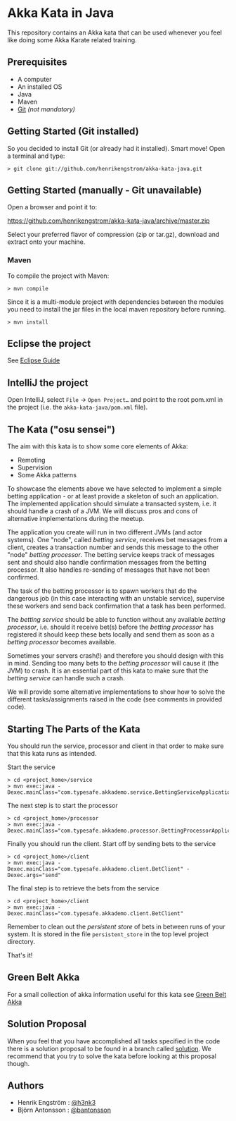 # Akka Kata in Java

This repository contains an Akka kata that can be used whenever you feel like doing some Akka Karate related training.

## Prerequisites

* A computer
* An installed OS
* Java
* Maven
* [Git](http://git-scm.com/downloads) _(not mandatory)_

## Getting Started (Git installed)

So you decided to install Git (or already had it installed). Smart move!
Open a terminal and type:

```
> git clone git://github.com/henrikengstrom/akka-kata-java.git
```

## Getting Started (manually - Git unavailable)

Open a browser and point it to:

https://github.com/henrikengstrom/akka-kata-java/archive/master.zip

Select your preferred flavor of compression (zip or tar.gz), download and extract onto your machine.

### Maven

To compile the project with Maven:

```
> mvn compile
```

Since it is a multi-module project with dependencies between the modules you need to install the
jar files in the local maven repository before running.

```
> mvn install
```

## Eclipse the project

See [Eclipse Guide](http://maven.apache.org/guides/mini/guide-ide-eclipse.html)

## IntelliJ the project

Open IntelliJ, select `File` -> `Open Project…` and point to the root pom.xml in the project (i.e. the `akka-kata-java/pom.xml` file).

## The Kata ("osu sensei")

The aim with this kata is to show some core elements of Akka:
* Remoting
* Supervision
* Some Akka patterns

To showcase the elements above we have selected to implement a simple betting application - or at least provide a skeleton of such an application.
The implemented application should simulate a transacted system, i.e. it should handle a crash of a JVM.
We will discuss pros and cons of alternative implementations during the meetup.

The application you create will run in two different JVMs (and actor systems). One "node", called _betting service_, receives bet messages from a client,
creates a transaction number and sends this message to the other "node" _betting processor_. The betting service keeps track of messages sent and should also
handle confirmation messages from the betting processor. It also handles re-sending of messages that have not been confirmed. 

The task of the betting processor is to spawn workers that do the dangerous job (in this case interacting with an unstable service), 
supervise these workers and send back confirmation that a task has been performed. 

The _betting service_ should be able to function without any available _betting processor_, i.e. should it receive bet(s) before the _betting processor_ has
registered it should keep these bets locally and send them as soon as a _betting processor_ becomes available.

Sometimes your servers crash(!) and therefore you should design with this in mind. Sending too many bets to the _betting processor_ will cause
it (the JVM) to crash. It is an essential part of this kata to make sure that the _betting service_ can handle such a crash.

We will provide some alternative implementations to show how to solve the different tasks/assignments raised in the code (see comments in provided code). 

## Starting The Parts of the Kata

You should run the service, processor and client in that order to make sure that this kata runs as intended.

Start the service

```
> cd <project_home>/service
> mvn exec:java -Dexec.mainClass="com.typesafe.akkademo.service.BettingServiceApplication"
```

The next step is to start the processor

```
> cd <project_home>/processor
> mvn exec:java -Dexec.mainClass="com.typesafe.akkademo.processor.BettingProcessorApplication"
```

Finally you should run the client. Start off by sending bets to the service

```
> cd <project_home>/client
> mvn exec:java -Dexec.mainClass="com.typesafe.akkademo.client.BetClient" -Dexec.args="send"
```

The final step is to retrieve the bets from the service

```
> cd <project_home>/client
> mvn exec:java -Dexec.mainClass="com.typesafe.akkademo.client.BetClient"
```

Remember to clean out the _persistent store_ of bets in between runs of your system. It is stored in the file `persistent_store` in the top level project directory.

That's it!

## Green Belt Akka

For a small collection of akka information useful for this kata see [Green Belt Akka](https://github.com/henrikengstrom/akka-kata-java/blob/master/GREEN_BELT_AKKA.md)

## Solution Proposal

When you feel that you have accomplished all tasks specified in the code there is a solution proposal to be found in a branch called [solution](http://github.com/henrikengstrom/akka-kata-java/tree/solution). We recommend that you try to solve the kata before  looking at this proposal though. 

## Authors

* Henrik Engström : [@h3nk3](http://twitter.com/h3nk3)
* Björn Antonsson : [@bantonsson](http://twitter.com/bantonsson)
